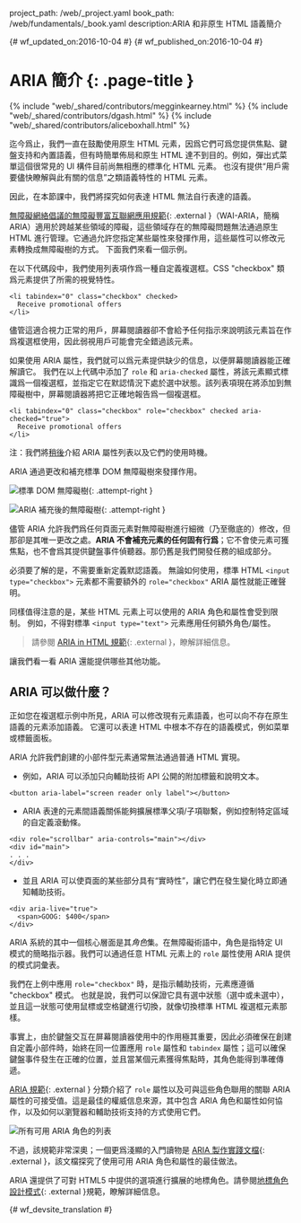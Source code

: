 project_path: /web/_project.yaml
book_path: /web/fundamentals/_book.yaml
description:ARIA 和非原生 HTML 語義簡介


{# wf_updated_on:2016-10-04 #}
{# wf_published_on:2016-10-04 #}

# ARIA 簡介 {: .page-title }

{% include "web/_shared/contributors/megginkearney.html" %}
{% include "web/_shared/contributors/dgash.html" %}
{% include "web/_shared/contributors/aliceboxhall.html" %}



迄今爲止，我們一直在鼓勵使用原生 HTML 元素，因爲它們可爲您提供焦點、鍵盤支持和內置語義，但有時簡單佈局和原生 HTML 達不到目的。例如，彈出式菜單這個很常見的 UI 構件目前尚無相應的標準化 HTML 元素。
也沒有提供“用戶需要儘快瞭解與此有關的信息”之類語義特性的 HTML 元素。



因此，在本節課中，我們將探究如何表達 HTML 無法自行表達的語義。


[無障礙網絡倡議的無障礙豐富互聯網應用規範](https://www.w3.org/TR/wai-aria/){: .external }（WAI-ARIA，簡稱 ARIA）適用於跨越某些領域的障礙，這些領域存在的無障礙問題無法通過原生 HTML 進行管理。它通過允許您指定某些屬性來發揮作用，這些屬性可以修改元素轉換成無障礙樹的方式。
下面我們來看一個示例。


在以下代碼段中，我們使用列表項作爲一種自定義複選框。CSS "checkbox" 類爲元素提供了所需的視覺特性。



    <li tabindex="0" class="checkbox" checked>
      Receive promotional offers
    </li>
    

儘管這適合視力正常的用戶，屏幕閱讀器卻不會給予任何指示來說明該元素旨在作爲複選框使用，因此弱視用戶可能會完全錯過該元素。



如果使用 ARIA 屬性，我們就可以爲元素提供缺少的信息，以便屏幕閱讀器能正確解讀它。
我們在以上代碼中添加了 `role` 和 `aria-checked` 屬性，將該元素顯式標識爲一個複選框，並指定它在默認情況下處於選中狀態。該列表項現在將添加到無障礙樹中，屏幕閱讀器將把它正確地報告爲一個複選框。



    <li tabindex="0" class="checkbox" role="checkbox" checked aria-checked="true">
      Receive promotional offers
    </li>
    

注：我們將[稍後](#what-can-aria-do)介紹 ARIA 屬性列表以及它們的使用時機。

ARIA 通過更改和補充標準 DOM 無障礙樹來發揮作用。

![標準 DOM 無障礙樹](imgs/acctree1.jpg){: .attempt-right }

![ARIA 補充後的無障礙樹](imgs/acctree2.jpg){: .attempt-right }

儘管 ARIA 允許我們爲任何頁面元素對無障礙樹進行細微（乃至徹底的）修改，但那卻是其唯一更改之處。**ARIA 不會補充元素的任何固有行爲**；它不會使元素可獲焦點，也不會爲其提供鍵盤事件偵聽器。那仍舊是我們開發任務的組成部分。


必須要了解的是，不需要重新定義默認語義。
無論如何使用，標準 HTML `<input type="checkbox">` 元素都不需要額外的 `role="checkbox"` ARIA 屬性就能正確聲明。



同樣值得注意的是，某些 HTML 元素上可以使用的 ARIA 角色和屬性會受到限制。
例如，不得對標準 `<input type="text">` 元素應用任何額外角色/屬性。


>請參閱 [ARIA in HTML 規範](https://www.w3.org/TR/html-aria/#sec-strong-native-semantics){: .external }，瞭解詳細信息。


讓我們看一看 ARIA 還能提供哪些其他功能。

## ARIA 可以做什麼？

正如您在複選框示例中所見，ARIA 可以修改現有元素語義，也可以向不存在原生語義的元素添加語義。
它還可以表達 HTML 中根本不存在的語義模式，例如菜單或標籤面板。

ARIA 允許我們創建的小部件型元素通常無法通過普通 HTML 實現。


 - 例如，ARIA 可以添加只向輔助技術 API 公開的附加標籤和說明文本。<br>


<div class="clearfix"></div>
      
    <button aria-label="screen reader only label"></button>


 - ARIA 表達的元素間語義關係能夠擴展標準父項/子項聯繫，例如控制特定區域的自定義滾動條。



<div class="clearfix"></div>

    <div role="scrollbar" aria-controls="main"></div>
    <div id="main">
    . . .
    </div>

    

 - 並且 ARIA 可以使頁面的某些部分具有“實時性”，讓它們在發生變化時立即通知輔助技術。


<div class="clearfix"></div>

    <div aria-live="true">
      <span>GOOG: $400</span>
    </div>

    
ARIA 系統的其中一個核心層面是其*角色*集。在無障礙術語中，角色是指特定 UI 模式的簡略指示器。我們可以通過任意 HTML 元素上的 `role` 屬性使用 ARIA 提供的模式詞彙表。


我們在上例中應用 `role="checkbox"` 時，是指示輔助技術，元素應遵循 "checkbox" 模式。
也就是說，我們可以保證它具有選中狀態（選中或未選中），並且這一狀態可使用鼠標或空格鍵進行切換，就像切換標準 HTML 複選框元素那樣。




事實上，由於鍵盤交互在屏幕閱讀器使用中的作用極其重要，因此必須確保在創建自定義小部件時，始終在同一位置應用 `role` 屬性和 `tabindex` 屬性；這可以確保鍵盤事件發生在正確的位置，並且當某個元素獲得焦點時，其角色能得到準確傳遞。





[ARIA 規範](https://www.w3.org/TR/wai-aria/){: .external } 分類介紹了 `role` 屬性以及可與這些角色聯用的關聯 ARIA 屬性的可接受值。這是最佳的權威信息來源，其中包含 ARIA 角色和屬性如何協作，以及如何以瀏覽器和輔助技術支持的方式使用它們。




![所有可用 ARIA 角色的列表](imgs/aria-roles.jpg)

不過，該規範非常深奧；一個更爲淺顯的入門讀物是 [ARIA 製作實踐文檔](https://www.w3.org/TR/wai-aria-practices-1.1/){: .external }，該文檔探究了使用可用 ARIA 角色和屬性的最佳做法。




ARIA 還提供了可對 HTML5 中提供的選項進行擴展的地標角色。請參閱[地標角色設計模式](https://www.w3.org/TR/wai-aria-practices-1.1#kbd_layout_landmark_XHTML){: .external }規範，瞭解詳細信息。






{# wf_devsite_translation #}
